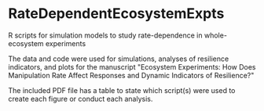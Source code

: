# RateDependentEcosystemExpts
R scripts for simulation models to study rate-dependence in whole-ecosystem experiments

The data and code were used for simulations, analyses of resilience indicators, and plots for the manuscript
"Ecosystem Experiments:  How Does Manipulation Rate Affect Responses and Dynamic Indicators of Resilience?"

The included PDF file has a table to state which script(s) were used to create each figure or conduct each analysis.
